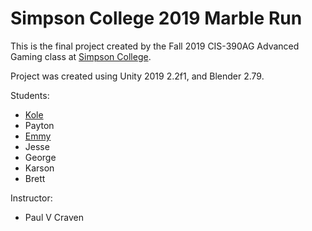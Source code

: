 Simpson College 2019 Marble Run
===============================

This is the final project created by the Fall 2019 CIS-390AG Advanced Gaming class at [Simpson College](https://simpson.edu/).

Project was created using Unity 2019 2.2f1, and Blender 2.79.

Students:

* [Kole](https://github.com/KoleHicok)
* Payton
* [Emmy](https://github.com/emmyF18) 
* Jesse
* George
* Karson
* Brett

Instructor:

* Paul V Craven
